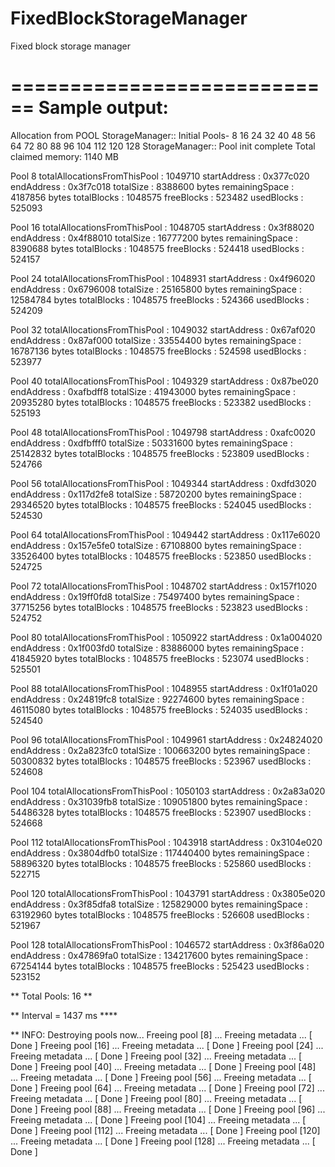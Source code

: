 # FixedBlockStorageManager
Fixed block storage manager

============================
Sample output:
============================

Allocation from POOL
StorageManager:: Initial Pools- 8 16 24 32 40 48 56 64 72 80 88 96 104 112 120 128
StorageManager:: Pool init complete
Total claimed memory: 1140 MB



Pool 8
  totalAllocationsFromThisPool       : 1049710
  startAddress                       : 0x377c020
  endAddress                         : 0x3f7c018
  totalSize                          : 8388600 bytes
  remainingSpace                     : 4187856 bytes
  totalBlocks                        : 1048575
  freeBlocks                         : 523482
  usedBlocks                         : 525093

Pool 16
  totalAllocationsFromThisPool       : 1048705
  startAddress                       : 0x3f88020
  endAddress                         : 0x4f88010
  totalSize                          : 16777200 bytes
  remainingSpace                     : 8390688 bytes
  totalBlocks                        : 1048575
  freeBlocks                         : 524418
  usedBlocks                         : 524157

Pool 24
  totalAllocationsFromThisPool       : 1048931
  startAddress                       : 0x4f96020
  endAddress                         : 0x6796008
  totalSize                          : 25165800 bytes
  remainingSpace                     : 12584784 bytes
  totalBlocks                        : 1048575
  freeBlocks                         : 524366
  usedBlocks                         : 524209

Pool 32
  totalAllocationsFromThisPool       : 1049032
  startAddress                       : 0x67af020
  endAddress                         : 0x87af000
  totalSize                          : 33554400 bytes
  remainingSpace                     : 16787136 bytes
  totalBlocks                        : 1048575
  freeBlocks                         : 524598
  usedBlocks                         : 523977

Pool 40
  totalAllocationsFromThisPool       : 1049329
  startAddress                       : 0x87be020
  endAddress                         : 0xafbdff8
  totalSize                          : 41943000 bytes
  remainingSpace                     : 20935280 bytes
  totalBlocks                        : 1048575
  freeBlocks                         : 523382
  usedBlocks                         : 525193

Pool 48
  totalAllocationsFromThisPool       : 1049798
  startAddress                       : 0xafc0020
  endAddress                         : 0xdfbfff0
  totalSize                          : 50331600 bytes
  remainingSpace                     : 25142832 bytes
  totalBlocks                        : 1048575
  freeBlocks                         : 523809
  usedBlocks                         : 524766

Pool 56
  totalAllocationsFromThisPool       : 1049344
  startAddress                       : 0xdfd3020
  endAddress                         : 0x117d2fe8
  totalSize                          : 58720200 bytes
  remainingSpace                     : 29346520 bytes
  totalBlocks                        : 1048575
  freeBlocks                         : 524045
  usedBlocks                         : 524530

Pool 64
  totalAllocationsFromThisPool       : 1049442
  startAddress                       : 0x117e6020
  endAddress                         : 0x157e5fe0
  totalSize                          : 67108800 bytes
  remainingSpace                     : 33526400 bytes
  totalBlocks                        : 1048575
  freeBlocks                         : 523850
  usedBlocks                         : 524725

Pool 72
  totalAllocationsFromThisPool       : 1048702
  startAddress                       : 0x157f1020
  endAddress                         : 0x19ff0fd8
  totalSize                          : 75497400 bytes
  remainingSpace                     : 37715256 bytes
  totalBlocks                        : 1048575
  freeBlocks                         : 523823
  usedBlocks                         : 524752

Pool 80
  totalAllocationsFromThisPool       : 1050922
  startAddress                       : 0x1a004020
  endAddress                         : 0x1f003fd0
  totalSize                          : 83886000 bytes
  remainingSpace                     : 41845920 bytes
  totalBlocks                        : 1048575
  freeBlocks                         : 523074
  usedBlocks                         : 525501

Pool 88
  totalAllocationsFromThisPool       : 1048955
  startAddress                       : 0x1f01a020
  endAddress                         : 0x24819fc8
  totalSize                          : 92274600 bytes
  remainingSpace                     : 46115080 bytes
  totalBlocks                        : 1048575
  freeBlocks                         : 524035
  usedBlocks                         : 524540

Pool 96
  totalAllocationsFromThisPool       : 1049961
  startAddress                       : 0x24824020
  endAddress                         : 0x2a823fc0
  totalSize                          : 100663200 bytes
  remainingSpace                     : 50300832 bytes
  totalBlocks                        : 1048575
  freeBlocks                         : 523967
  usedBlocks                         : 524608

Pool 104
  totalAllocationsFromThisPool       : 1050103
  startAddress                       : 0x2a83a020
  endAddress                         : 0x31039fb8
  totalSize                          : 109051800 bytes
  remainingSpace                     : 54486328 bytes
  totalBlocks                        : 1048575
  freeBlocks                         : 523907
  usedBlocks                         : 524668

Pool 112
  totalAllocationsFromThisPool       : 1043918
  startAddress                       : 0x3104e020
  endAddress                         : 0x3804dfb0
  totalSize                          : 117440400 bytes
  remainingSpace                     : 58896320 bytes
  totalBlocks                        : 1048575
  freeBlocks                         : 525860
  usedBlocks                         : 522715

Pool 120
  totalAllocationsFromThisPool       : 1043791
  startAddress                       : 0x3805e020
  endAddress                         : 0x3f85dfa8
  totalSize                          : 125829000 bytes
  remainingSpace                     : 63192960 bytes
  totalBlocks                        : 1048575
  freeBlocks                         : 526608
  usedBlocks                         : 521967

Pool 128
  totalAllocationsFromThisPool       : 1046572
  startAddress                       : 0x3f86a020
  endAddress                         : 0x47869fa0
  totalSize                          : 134217600 bytes
  remainingSpace                     : 67254144 bytes
  totalBlocks                        : 1048575
  freeBlocks                         : 525423
  usedBlocks                         : 523152


** Total Pools: 16 **


** Interval = 1437 ms ****


** INFO: Destroying pools now...
 Freeing pool [8] ...  Freeing metadata ...  [ Done ]
 Freeing pool [16] ...  Freeing metadata ...  [ Done ]
 Freeing pool [24] ...  Freeing metadata ...  [ Done ]
 Freeing pool [32] ...  Freeing metadata ...  [ Done ]
 Freeing pool [40] ...  Freeing metadata ...  [ Done ]
 Freeing pool [48] ...  Freeing metadata ...  [ Done ]
 Freeing pool [56] ...  Freeing metadata ...  [ Done ]
 Freeing pool [64] ...  Freeing metadata ...  [ Done ]
 Freeing pool [72] ...  Freeing metadata ...  [ Done ]
 Freeing pool [80] ...  Freeing metadata ...  [ Done ]
 Freeing pool [88] ...  Freeing metadata ...  [ Done ]
 Freeing pool [96] ...  Freeing metadata ...  [ Done ]
 Freeing pool [104] ...  Freeing metadata ...  [ Done ]
 Freeing pool [112] ...  Freeing metadata ...  [ Done ]
 Freeing pool [120] ...  Freeing metadata ...  [ Done ]
 Freeing pool [128] ...  Freeing metadata ...  [ Done ]
